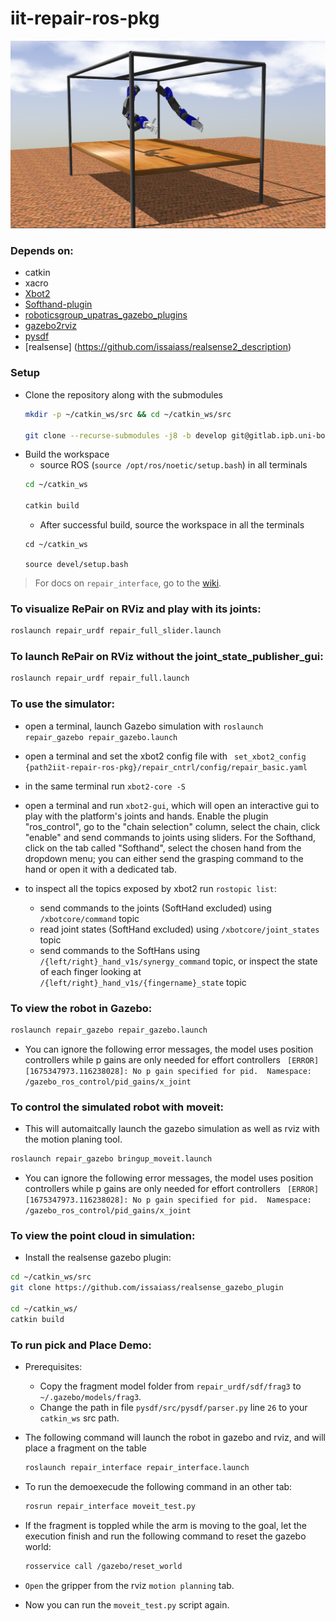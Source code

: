 # iit-repair-ros-pkg

![iit-ubo-repair-ros-gazebo-pkg](repo_imgs/gazebo_sim.png)


### Depends on:
- catkin
- xacro
- [Xbot2](https://advrhumanoids.github.io/xbot2/master/index.html)
- [Softhand-plugin](https://github.com/vamsikalagaturu/SoftHand-Plugin/tree/synergy_joint)
- [roboticsgroup_upatras_gazebo_plugins](https://github.com/roboticsgroup/roboticsgroup_upatras_gazebo_plugins)
- [gazebo2rviz](https://github.com/andreasBihlmaier/gazebo2rviz)
- [pysdf](https://github.com/andreasBihlmaier/pysdf)
- [realsense] (https://github.com/issaiass/realsense2_description)

### Setup

- Clone the repository along with the submodules
	```bash
	mkdir -p ~/catkin_ws/src && cd ~/catkin_ws/src

	git clone --recurse-submodules -j8 -b develop git@gitlab.ipb.uni-bonn.de:hrl_software/repair_robot.git
	```
- Build the workspace
	- source ROS (`source /opt/ros/noetic/setup.bash`) in all terminals
	```bash
	cd ~/catkin_ws

	catkin build
	```
	- After successful build, source the workspace in all the terminals
	```
	cd ~/catkin_ws

	source devel/setup.bash
	```

> For docs on `repair_interface`, go to the [wiki](https://gitlab.ipb.uni-bonn.de/hrl_software/repair_robot/-/wikis/home).

### To visualize RePair on RViz and play with its joints:

```bash
roslaunch repair_urdf repair_full_slider.launch 
```

### To launch RePair on RViz without the joint_state_publisher_gui:

```bash
roslaunch repair_urdf repair_full.launch
```

### To use the simulator:

- open a terminal, launch Gazebo simulation with ``` roslaunch repair_gazebo repair_gazebo.launch ```

- open a terminal and set the xbot2 config file with ``` set_xbot2_config {path2iit-repair-ros-pkg}/repair_cntrl/config/repair_basic.yaml```

- in the same terminal run ``` xbot2-core -S ```

- open a terminal and run ``` xbot2-gui ```, which will open an interactive gui to play with the platform's joints and hands. Enable the plugin "ros_control", go to the "chain selection" column, select the chain, click "enable" and send commands to joints using sliders. For the Softhand, click on the tab called "Softhand", select the chosen hand from the dropdown menu; you can either send the grasping command to the hand or open it with a dedicated tab.

- to inspect all the topics exposed by xbot2 run ``` rostopic list ```:
	
	- send commands to the joints (SoftHand excluded) using ```/xbotcore/command``` topic
	- read joint states (SoftHand excluded) using ```/xbotcore/joint_states``` topic
	- send commands to the SoftHans using ```/{left/right}_hand_v1s/synergy_command``` topic, or inspect the state of each finger looking at ```/{left/right}_hand_v1s/{fingername}_state``` topic

### To view the robot in Gazebo:

```bash
roslaunch repair_gazebo repair_gazebo.launch
``` 

- You can ignore the following error messages, the model uses position controllers while p gains are only needed for effort controllers
``` [ERROR] [1675347973.116238028]: No p gain specified for pid.  Namespace: /gazebo_ros_control/pid_gains/x_joint``` 

### To control the simulated robot with moveit:

- This will automaitcally launch the gazebo simulation as well as rviz with the motion planing tool. 

```bash
roslaunch repair_gazebo bringup_moveit.launch
``` 

- You can ignore the following error messages, the model uses position controllers while p gains are only needed for effort controllers ``` [ERROR] [1675347973.116238028]: No p gain specified for pid.  Namespace: /gazebo_ros_control/pid_gains/x_joint``` 

### To view the point cloud in simulation:

- Install the realsense gazebo plugin:

```bash
cd ~/catkin_ws/src
git clone https://github.com/issaiass/realsense_gazebo_plugin

cd ~/catkin_ws/
catkin build
``` 


### To run pick and Place Demo:

- Prerequisites:
	- Copy the fragment model folder from ```repair_urdf/sdf/frag3``` to ```~/.gazebo/models/frag3```.
	- Change the path in file `pysdf/src/pysdf/parser.py` line `26` to your `catkin_ws` src path.

- The following command will launch the robot in gazebo and rviz, and will place a fragment on the table
	```bash
	roslaunch repair_interface repair_interface.launch
	``` 

- To run the demoexecude the following command in an other tab:
	```bash
	rosrun repair_interface moveit_test.py
	```

- If the fragment is toppled while the arm is moving to the goal, let the execution finish and run the following command to reset the gazebo world:
	```bash
	rosservice call /gazebo/reset_world
	```
- `Open` the gripper from the rviz `motion planning` tab.
- Now you can run the `moveit_test.py` script again.